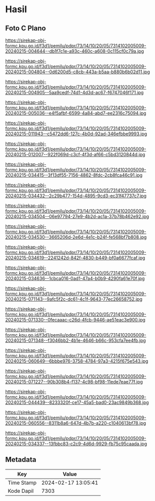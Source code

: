 # Hasil

## Foto C Plano

https://sirekap-obj-formc.kpu.go.id/f3d1/pemilu/pdpr/73/14/10/20/05/7314102005009-20240215-004644--db1f7c1e-a93c-460c-a608-0c115cf0c79a.jpg

https://sirekap-obj-formc.kpu.go.id/f3d1/pemilu/pdpr/73/14/10/20/05/7314102005009-20240215-004804--0d6200d5-c8cb-443a-b5aa-b880b6b02d11.jpg

https://sirekap-obj-formc.kpu.go.id/f3d1/pemilu/pdpr/73/14/10/20/05/7314102005009-20240215-004905--5aa9cedf-74d1-4d3d-ac67-f6747046f171.jpg

https://sirekap-obj-formc.kpu.go.id/f3d1/pemilu/pdpr/73/14/10/20/05/7314102005009-20240215-005036--e4f5afbf-6599-4a84-abd7-ee2316c75094.jpg

https://sirekap-obj-formc.kpu.go.id/f3d1/pemilu/pdpr/73/14/10/20/05/7314102005009-20240215-011943--c5472dd6-127c-4b0d-92ad-346efbbe9993.jpg

https://sirekap-obj-formc.kpu.go.id/f3d1/pemilu/pdpr/73/14/10/20/05/7314102005009-20240215-012007--922f069d-c3cf-4f3d-af66-c5bd3120844d.jpg

https://sirekap-obj-formc.kpu.go.id/f3d1/pemilu/pdpr/73/14/10/20/05/7314102005009-20240215-034415--3f13df55-7156-4862-8fdc-2cb8fca46c91.jpg

https://sirekap-obj-formc.kpu.go.id/f3d1/pemilu/pdpr/73/14/10/20/05/7314102005009-20240215-034432--2c29b477-154d-4895-9cd3-ec31f47737c7.jpg

https://sirekap-obj-formc.kpu.go.id/f3d1/pemilu/pdpr/73/14/10/20/05/7314102005009-20240215-034504--06e97794-27e9-4b2d-ac1a-37b78b462e92.jpg

https://sirekap-obj-formc.kpu.go.id/f3d1/pemilu/pdpr/73/14/10/20/05/7314102005009-20240215-034530--3665206d-2e6d-4e1c-b24f-fe568bf7b808.jpg

https://sirekap-obj-formc.kpu.go.id/f3d1/pemilu/pdpr/73/14/10/20/05/7314102005009-20240215-034619--2241242d-842f-4830-b449-bf0a6677fcaf.jpg

https://sirekap-obj-formc.kpu.go.id/f3d1/pemilu/pdpr/73/14/10/20/05/7314102005009-20240215-034636--1cbca016-0ad1-47a4-b0b9-4290fa61e70f.jpg

https://sirekap-obj-formc.kpu.go.id/f3d1/pemilu/pdpr/73/14/10/20/05/7314102005009-20240215-071143--9afc5f2c-dc61-4c1f-9643-77ec26658752.jpg

https://sirekap-obj-formc.kpu.go.id/f3d1/pemilu/pdpr/73/14/10/20/05/7314102005009-20240215-071330--0fecaaac-c26d-4fcb-9446-ae51eac3e900.jpg

https://sirekap-obj-formc.kpu.go.id/f3d1/pemilu/pdpr/73/14/10/20/05/7314102005009-20240215-071348--f3046bb2-4b1e-4646-b66c-953cfa7ee4fb.jpg

https://sirekap-obj-formc.kpu.go.id/f3d1/pemilu/pdpr/73/14/10/20/05/7314102005009-20240215-060649--6bbbe976-3758-4784-97a3-4215f675e543.jpg

https://sirekap-obj-formc.kpu.go.id/f3d1/pemilu/pdpr/73/14/10/20/05/7314102005009-20240215-071227--90b308b4-f137-4c98-bf98-11ede7eae77f.jpg

https://sirekap-obj-formc.kpu.go.id/f3d1/pemilu/pdpr/73/14/10/20/05/7314102005009-20240215-044439--8233320f-ce17-45a5-bad0-23ac9849b368.jpg

https://sirekap-obj-formc.kpu.go.id/f3d1/pemilu/pdpr/73/14/10/20/05/7314102005009-20240215-060556--8311b8a6-647d-4b7b-a220-c1040613bf78.jpg

https://sirekap-obj-formc.kpu.go.id/f3d1/pemilu/pdpr/73/14/10/20/05/7314102005009-20240215-034337--13fbbc83-c2c9-4d6d-9929-fb75c95caada.jpg


## Metadata

| Key        | Value               |
| ---------- | ------------------- |
| Time Stamp | 2024-02-17 13:05:41 |
| Kode Dapil | 7303                |



